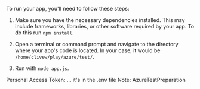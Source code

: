 To run your app, you'll need to follow these steps:

1. Make sure you have the necessary dependencies installed. This may include frameworks, libraries, or other software required by your app. To do this run ```npm install```.

2. Open a terminal or command prompt and navigate to the directory where your app's code is located. In your case, it would be `/home/clivew/play/azure/test/`.

3. Run with `node app.js`.

Personal Access Token: ... it's in the .env file
Note: AzureTestPreparation

